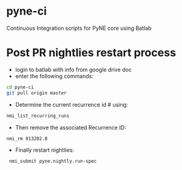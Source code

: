 pyne-ci
=======

Continuous Integration scripts for PyNE core using Batlab

Post PR nightlies restart process
=================================

 - login to batlab with info from google drive doc
 - enter the following commands:
```sh
cd pyne-ci
git pull origin master
```
 - Determine the current recurrence id # using:
```sh
nmi_list_recurring_runs
```
 - Then remove the associated Recurrence ID:
```sh
nmi_rm 913202.0
```
 - Finally restart nightlies: 
```sh
 nmi_submit pyne.nightly.run-spec 
```

